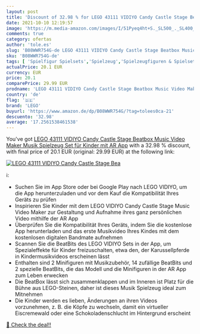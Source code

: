 ```yaml
---
layout: post
title: 'Discount of 32.98 % for LEGO 43111 VIDIYO Candy Castle Stage Bea'
date: 2021-10-10 12:19:57
image: 'https://m.media-amazon.com/images/I/51Pyeq4ht+S._SL500_._SL400_.jpg'
comments: true
category: ofertas
author: 'tole.es'
slug: 'B08WWR754G-de LEGO 43111 VIDIYO Candy Castle Stage Beatbox Music Video...'
sku: 'B08WWR754G-de'
tags: [ 'Spielfigur Spielsets','Spielzeug','Spielzeugfiguren & Spielsets','lego', ]
actualPrice: 20.1 EUR
currency: EUR
price: 20.1
comparePrice: 29.99 EUR
prodname: 'LEGO 43111 VIDIYO Candy Castle Stage Beatbox Music Video Maker  Musik Spielzeug Set für Kinder mit AR App'
country: 'de'
flag: '🇩🇪'
brand: 'LEGO'
buyurl: 'https://www.amazon.de/dp/B08WWR754G/?tag=tolees0ca-21'
descuento: '32.98'
average: '17.2561538461538'
---
```


You've got [LEGO 43111 VIDIYO Candy Castle Stage Beatbox Music Video Maker  Musik Spielzeug Set für Kinder mit AR App](https://www.amazon.de/dp/B08WWR754G/?tag=tolees0ca-21) with a  32.98 % discount, with final price of 20.1 EUR (original: 29.99 EUR) at the following link:

[![LEGO 43111 VIDIYO Candy Castle Stage Bea](https://m.media-amazon.com/images/I/51Pyeq4ht+S._SL500_._SL400_.jpg)](https://www.amazon.de/dp/B08WWR754G/?tag=tolees0ca-21)

ℹ️:

- Suchen Sie im App Store oder bei Google Play nach LEGO VIDIYO, um die App herunterzuladen und vor dem Kauf die Kompatibilität Ihres Geräts zu prüfen
- Inspirieren Sie Kinder mit dem LEGO VIDIYO Candy Castle Stage Music Video Maker zur Gestaltung und Aufnahme ihres ganz persönlichen Video mithilfe der AR App
- Überprüfen Sie die Kompatibilität Ihres Geräts, indem Sie die kostenlose App herunterladen und das erste Musikvideo Ihres Kindes mit dem kostenlosen digitalen Bandmate aufnehmen
- Scannen Sie die BeatBits des LEGO VIDIYO Sets in der App, um Spezialeffekte für Kinder freizuschalten, etwa den, der Karussellpferde in Kindermusikvideos erscheinen lässt
- Enthalten sind 2 Minifiguren mit Musikzubehör, 14 zufällige BeatBits und 2 spezielle BeatBits, die das Modell und die Minifiguren in der AR App zum Leben erwecken
- Die BeatBox lässt sich zusammenklappen und im Inneren ist Platz für die Bühne aus LEGO-Steinen, daher ist dieses Musik Spielzeug ideal zum Mitnehmen
- Die Kinder werden es lieben, Änderungen an ihren Videos vorzunehmen, z. B. die Köpfe zu wechseln, damit ein virtueller Eiscremewald oder eine Schokoladenschlucht im Hintergrund erscheint

[🛒 Check the deal!!](https://www.amazon.de/dp/B08WWR754G/?tag=tolees0ca-21)
